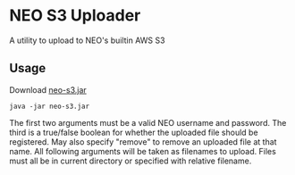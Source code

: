 # NEO S3 Uploader
A utility to upload to NEO's builtin AWS S3

## Usage
Download [neo-s3.jar](https://raw.githubusercontent.com/Boomaa23/neo-aws-s3-upload/master/neo-s3.jar)

`java -jar neo-s3.jar`

The first two arguments must be a valid NEO username and password. The third is a true/false boolean for whether the uploaded file should be registered. May also specify "remove" to remove an uploaded file at that name. All following arguments will be taken as filenames to upload. Files must all be in current directory or specified with relative filename.